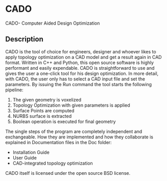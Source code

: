 # CADO
CADO- Computer Aided Design Optimization

## Description
CADO is the tool of choice for engineers, designer and whoever likes to apply topology optimization on a CAD model and get a result again in CAD format. Written in C++ and Python, this open source software is highly performant and easily expendable. CADO is straightforward to use and gives the user a one-click tool for his design optimization. In more detail, with CADO, the user only has to select a CAD
input file and set the parameters. By issuing the Run command the tool starts the following pipeline:

1. The given geometry is voxelized
2. Topology Optimization with given parameters is applied
3. Surface Points are computed
4. NURBS surface is extracted
5. Boolean operation is executed for final geometry

The single steps of the program are completely independent and exchangeable. How they are implemented and how they collaborate is explained in Documentation files in the Doc folder:

- Installation Guide
- User Guide
- CAD-integrated topology optimization

CADO itself is licensed under the open source BSD license.
